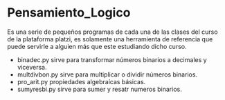 # Pensamiento_Logico 

Es una serie de pequeños programas de cada una de las clases del curso de la plataforma platzi, es solamente una herramienta de referencia que puede servirle a alguien más que este estudiando dicho curso.

* binadec.py sirve para transformar números binarios a decimales y viceversa.
* multdivbon.py sirve para multiplicar o dividir números binarios.
* pro_arit.py propiedades algebraícas básicas.
* sumyresbi.py sirve para sumer y resatr numeros binarios.
